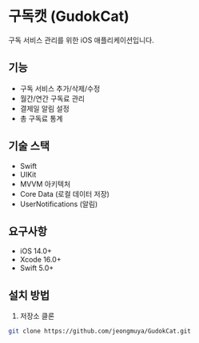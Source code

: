 # 구독캣 (GudokCat)

구독 서비스 관리를 위한 iOS 애플리케이션입니다.

## 기능

- 구독 서비스 추가/삭제/수정
- 월간/연간 구독료 관리
- 결제일 알림 설정
- 총 구독료 통계

## 기술 스택

- Swift
- UIKit
- MVVM 아키텍처
- Core Data (로컬 데이터 저장)
- UserNotifications (알림)

## 요구사항

- iOS 14.0+
- Xcode 16.0+
- Swift 5.0+

## 설치 방법

1. 저장소 클론
```bash
git clone https://github.com/jeongmuya/GudokCat.git
